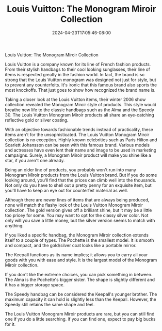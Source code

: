 ﻿---
title: "Louis Vuitton: The Monogram Miroir Collection"
date: 2024-04-23T17:05:46-08:00
description: "Monograms Tips for Web Success"
featured_image: "/images/Monograms.jpg"
tags: ["Monograms"]
---

Louis Vuitton: The Monogram Miroir Collection

Louis Vuitton is a company known for its line of French fashion products. From their stylish handbags to their cool looking sunglasses, their line of items is respected greatly in the fashion world. In fact, the brand is so strong that the Louis Vuitton monogram was designed not just for style, but to prevent any counterfeits. It's ironic that this famous brand also sports the most knockoffs. That just goes to show how recognized the brand name is.

Taking a closer look at the Louis Vuitton items, their winter 2006 show collection revealed the Monogram Miroir style of products. This style would breathe new life to the classic handbags such as the Alma and the Speedy 30. The Louis Vuitton Monogram Miroir products all share an eye-catching reflective gold or silver coating.

With an objective towards fashionable trends instead of practicality, these items aren't for the unsophisticated. The Louis Vuitton Monogram Miroir collection is no exception. Highly known celebrities such as Paris Hilton and Scarlett Johansson can be seen with this famous brand. Various models and actresses have even lent their name and image to be used in marketing campaigns. Surely, a Monogram Miroir product will make you shine like a star, if you aren't one already.

Being an older line of products, you probably won't run into many Monogram Miroir products from the Louis Vuitton brand. But if you do some looking around, you'll find that the prices can climb well into the thousands. Not only do you have to shell out a pretty penny for an exquisite item, but you'll have to keep an eye out for counterfeit material as well.

Although there are newer lines of items that are always being produced, none will match the flashy look of the Louis Vuitton Monogram Miroir collection. The gold version gives off a brilliant shine, but it may be a little too pricey for some. You may want to opt for the classy silver color. Not only will you save a little money, but the silver version seems to match with anything.

If you liked a specific handbag, the Monogram Miroir collection extends itself to a couple of types. The Pochette is the smallest model. It is smooth and compact, and the gold/silver coat looks like a portable mirror.

The Keepall functions as its name implies; it allows you to carry all your goods with you with ease and style. It is the largest model of the Monogram Miroir collection.

If you don't like the extreme choices, you can pick something in between. The Alma is the Pochette's bigger sister. The shape is slightly different and it has a bigger storage space.

The Speedy handbag can be considered the Keepall's younger brother. The maximum capacity it can hold is slightly less than the Keepall. However, the Speedy still retains the same shape and feel.

The Louis Vuitton Monogram Miroir products are rare, but you can still find one if you do a little searching. If you can find one, expect to pay big bucks for it.

